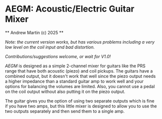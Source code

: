 AEGM: Acoustic/Electric Guitar Mixer
====================================

** Andrew Martin (c) 2025 **

*Note: the current version works, but has various problems including a
 very low level on the coil input and bad distortion.*

*Contributions/suggestions welcome, or wait for V1.0!*

*AEGM* is designed as a simple 2-channel mixer for guitars like the
PRS range that have both acoustic (piezo) and coil pickups. The
guitars have a combined output, but it doesn't work that well since
the piezo output needs a higher impedance than a standard guitar amp
to work well and your options for balancing the volumes are limited.
Also, you cannot use a pedal on the coil output without also putting
it on the piezo output.

The guitar gives you the option of using two separate outputs which is
fine if you have two amps, but this little mixer is designed to allow
you to use the two outputs separately and then send them to a single
amp.

